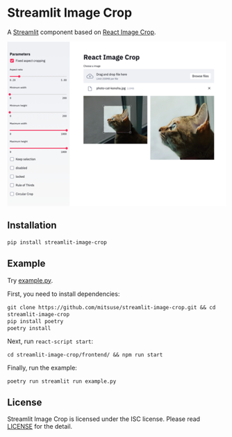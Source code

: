 # Streamlit Image Crop

A [Streamlit](https://www.streamlit.io/) component based on [React Image Crop](https://github.com/DominicTobias/react-image-crop).

![Screenshot](https://raw.githubusercontent.com/mitsuse/streamlit-image-crop/master/screenshot.png)

## Installation

```
pip install streamlit-image-crop
```

## Example

Try [example.py](https://github.com/mitsuse/streamlit-image-crop/blob/master/example.py).

First, you need to install dependencies:

```
git clone https://github.com/mitsuse/streamlit-image-crop.git && cd streamlit-image-crop
pip install poetry
poetry install
```

Next, run `react-script start`:

```
cd streamlit-image-crop/frontend/ && npm run start
```

Finally, run the example:

```
poetry run streamlit run example.py
```

## License

Streamlit Image Crop is licensed under the ISC license.
Please read [LICENSE](https://github.com/mitsuse/streamlit-image-crop/blob/master/LICENSE) for the detail.
